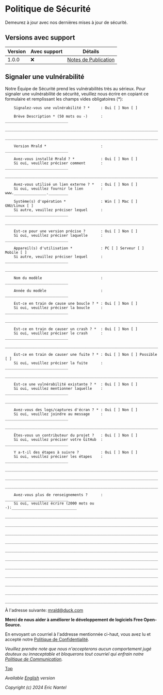 # Politique de Sécurité

Demeurez à jour avec nos dernières mises à jour de sécurité.

## Versions avec support

| Version | Avec support       | Détails                                                       |
| ------- | ------------------ | ------------------------------------------------------------- |
| 1.0.0   | :x:                | [Notes de Publication](/docs/v1.0.0/fr/release-notes-fr.md)   |

## Signaler une vulnérabilité

Notre Équipe de Sécurité prend les vulnérabilités très au sérieux. Pour signaler une vulnérabilité de sécurité, veuillez nous écrire en copiant ce formulaire et remplissant les champs vides obligatoires (*):
```
    Signalez-vous une vulnérabilité ? *     : Oui [ ] Non [ ]

    Brève Description * (50 mots ou -)      : _____________________________
    _______________________________________________________________________
    _______________________________________________________________________

    Version Mrald *                         : _____________________________

    Avez-vous installé Mrald ? *            : Oui [ ] Non [ ]
    Si oui, veuillez préciser comment       : _____________________________
    _______________________________________________________________________

    Avez-vous utilisé un lien externe ? *   : Oui [ ] Non [ ]
    Si oui, veuillez fournir le lien        : www._______________._________

    Système(s) d'opération *                : Win [ ] Mac [ ] GNU/Linux [ ]
    Si autre, veuillez préciser lequel      : _____________________________
    _______________________________________________________________________
    
    Est-ce pour une version précise ?       : Oui [ ] Non [ ]
    Si oui, veuillez préciser laquelle      : _____________________________

    Appareil(s) d'utilisation *             : PC [ ] Serveur [ ] Mobile [ ]
    Si autre, veuillez préciser lequel      : _____________________________
    _______________________________________________________________________
    
    Nom du modèle                           : _____________________________

    Année du modèle                         : _____________________________

    Est-ce en train de cause une boucle ? * : Oui [ ] Non [ ]
    Si oui, veuillez préciser la boucle     : _____________________________
    _______________________________________________________________________

    Est-ce en train de causer un crash ? *  : Oui [ ] Non [ ]
    Si oui, veuillez préciser le crash      : _____________________________
    _______________________________________________________________________
    
    Est-ce en train de causer une fuite ? * : Oui [ ] Non [ ] Possible [ ]
    Si oui, veuillez préciser la fuite      : _____________________________
    _______________________________________________________________________
     
    Est-ce une vulnérabilité existante ? *  : Oui [ ] Non [ ]
    Si oui, veuillez mentionner laquelle    : _____________________________
    _______________________________________________________________________
    
    Avez-vous des logs/captures d'écran ? * : Oui [ ] Non [ ]
    Si oui, veuillez joindre au message     : _____________________________
    _______________________________________________________________________

    Êtes-vous un contributeur du projet ?   : Oui [ ] Non [ ]
    Si oui, veuillez préciser votre GitHub  : _____________________________

    Y a-t-il des étapes à suivre ?          : Oui [ ] Non [ ]
    Si oui, veuillez préciser les étapes    : _____________________________
    _______________________________________________________________________
    _______________________________________________________________________
    _______________________________________________________________________

    Avez-vous plus de renseignements ?      : _____________________________
    Si oui, veuillez écrire (2000 mots ou -):______________________________
    _______________________________________________________________________
    _______________________________________________________________________
    _______________________________________________________________________
    _______________________________________________________________________
    _______________________________________________________________________
    _______________________________________________________________________
    _______________________________________________________________________
    _______________________________________________________________________
    _______________________________________________________________________
    _______________________________________________________________________
    _______________________________________________________________________
```
À l'adresse suivante: mrald@duck.com

**Merci de nous aider à améliorer le développement de logiciels Free Open-Source.**

En envoyant un courriel à l'addresse mentionnée ci-haut, vous avez lu et accepté notre [Politique de Confidentialité]().

*Veuillez prendre note que nous n'accepterons aucun comportement jugé douteux ou innaceptable et bloquerons tout courriel qui enfrain notre [Politique de Communication]().*

[Top](#politique-de-sécurité)

*Available [English](/SECURITY.md#security-policy) version*

*Copyright (c) 2024 Eric Nantel*
